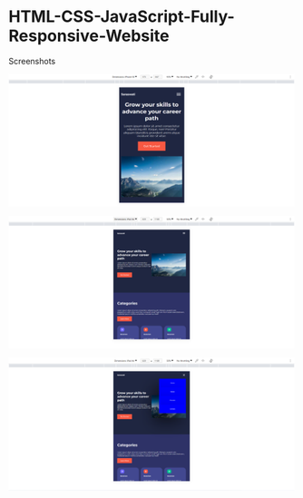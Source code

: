 # HTML-CSS-JavaScript-Fully-Responsive-Website

Screenshots

![img.png](img.png)

![img_1.png](img_1.png)

![img_2.png](img_2.png)


